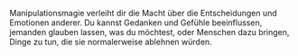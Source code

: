 Manipulationsmagie verleiht dir die Macht über die Entscheidungen und Emotionen anderer. Du kannst Gedanken und Gefühle beeinflussen, jemanden glauben lassen, was du möchtest, oder Menschen dazu bringen, Dinge zu tun, die sie normalerweise ablehnen würden.